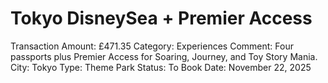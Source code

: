 # Tokyo DisneySea + Premier Access

Transaction Amount: £471.35
Category: Experiences
Comment: Four passports plus Premier Access for Soaring, Journey, and Toy Story Mania. City: Tokyo Type: Theme Park Status: To Book
Date: November 22, 2025

